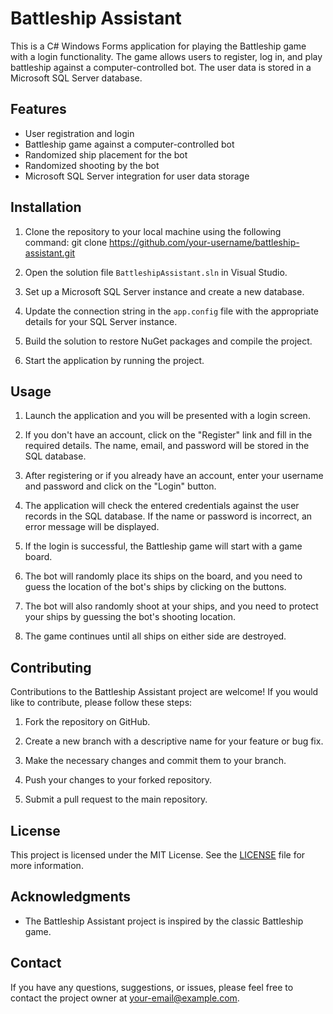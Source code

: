 # Battleship Assistant

This is a C# Windows Forms application for playing the Battleship game with a login functionality. The game allows users to register, log in, and play battleship against a computer-controlled bot. The user data is stored in a Microsoft SQL Server database.

## Features

- User registration and login
- Battleship game against a computer-controlled bot
- Randomized ship placement for the bot
- Randomized shooting by the bot
- Microsoft SQL Server integration for user data storage

## Installation

1. Clone the repository to your local machine using the following command:
git clone https://github.com/your-username/battleship-assistant.git


2. Open the solution file `BattleshipAssistant.sln` in Visual Studio.

3. Set up a Microsoft SQL Server instance and create a new database.

4. Update the connection string in the `app.config` file with the appropriate details for your SQL Server instance.

5. Build the solution to restore NuGet packages and compile the project.

6. Start the application by running the project.

## Usage

1. Launch the application and you will be presented with a login screen.

2. If you don't have an account, click on the "Register" link and fill in the required details. The name, email, and password will be stored in the SQL database.

3. After registering or if you already have an account, enter your username and password and click on the "Login" button.

4. The application will check the entered credentials against the user records in the SQL database. If the name or password is incorrect, an error message will be displayed.

5. If the login is successful, the Battleship game will start with a game board.

6. The bot will randomly place its ships on the board, and you need to guess the location of the bot's ships by clicking on the buttons.

7. The bot will also randomly shoot at your ships, and you need to protect your ships by guessing the bot's shooting location.

8. The game continues until all ships on either side are destroyed.

## Contributing

Contributions to the Battleship Assistant project are welcome! If you would like to contribute, please follow these steps:

1. Fork the repository on GitHub.

2. Create a new branch with a descriptive name for your feature or bug fix.

3. Make the necessary changes and commit them to your branch.

4. Push your changes to your forked repository.

5. Submit a pull request to the main repository.

## License

This project is licensed under the MIT License. See the [LICENSE](LICENSE) file for more information.

## Acknowledgments

- The Battleship Assistant project is inspired by the classic Battleship game.

## Contact

If you have any questions, suggestions, or issues, please feel free to contact the project owner at your-email@example.com.

